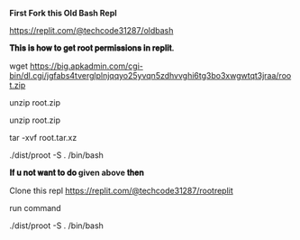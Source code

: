 **First Fork this Old Bash Repl**

https://replit.com/@techcode31287/oldbash


**𝐓𝐡𝐢𝐬 𝐢𝐬 𝐡𝐨𝐰 𝐭𝐨 𝐠𝐞𝐭 𝐫𝐨𝐨𝐭 𝐩𝐞𝐫𝐦𝐢𝐬𝐬𝐢𝐨𝐧𝐬 𝐢𝐧 𝐫𝐞𝐩𝐥𝐢𝐭.**

wget https://big.apkadmin.com/cgi-bin/dl.cgi/jgfabs4tverglplnjqqyo25yvqn5zdhvvghi6tg3bo3xwgwtqt3jraa/root.zip

unzip root.zip

unzip root.zip

tar -xvf root.tar.xz

./dist/proot -S . /bin/bash
  
**𝐈𝐟 𝐮 𝐧𝐨𝐭 𝐰𝐚𝐧𝐭 𝐭𝐨 𝐝𝐨 given above 𝐭𝐡𝐞𝐧**

Clone this repl 
https://replit.com/@techcode31287/rootreplit

run command

./dist/proot -S . /bin/bash
